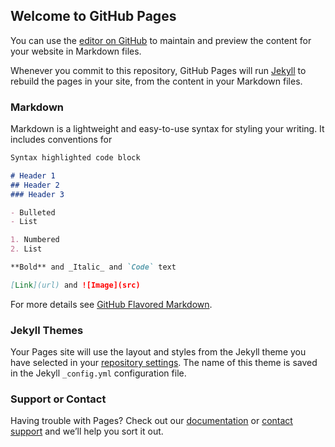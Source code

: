 ## Welcome to GitHub Pages

You can use the [editor on GitHub](https://github.com/mustakasICS/mustakas.github.io/edit/gh-pages/index.md) to maintain and preview the content for your website in Markdown files.

Whenever you commit to this repository, GitHub Pages will run [Jekyll](https://jekyllrb.com/) to rebuild the pages in your site, from the content in your Markdown files.

### Markdown

Markdown is a lightweight and easy-to-use syntax for styling your writing. It includes conventions for

```markdown
Syntax highlighted code block

# Header 1
## Header 2
### Header 3

- Bulleted
- List

1. Numbered
2. List

**Bold** and _Italic_ and `Code` text

[Link](url) and ![Image](src)
```

For more details see [GitHub Flavored Markdown](https://guides.github.com/features/mastering-markdown/).

### Jekyll Themes

Your Pages site will use the layout and styles from the Jekyll theme you have selected in your [repository settings](https://github.com/mustakasICS/mustakas.github.io/settings). The name of this theme is saved in the Jekyll `_config.yml` configuration file.

### Support or Contact

Having trouble with Pages? Check out our [documentation](https://docs.github.com/categories/github-pages-basics/) or [contact support](https://support.github.com/contact) and we’ll help you sort it out.
<html>
<head>
  
<script>
 
// we check if the browser supports ServiceWorkers
if ('serviceWorker' in navigator) {
  navigator
    .serviceWorker
    .register(
      // path to the service worker file
      '/sw.js'
    )
    // the registration is async and it returns a promise
    .then(function (reg) {
      console.log('Registration Successful');
    });
    navigator.serviceWorker.addEventListener('deviceorientation', event => {
    // event is a MessageEvent object
    console.log('The service worker sent me a message: ${event.data}');
  });
}
</script>
</head>
<body>
</body>
</html>
